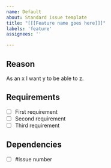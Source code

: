 ```yaml
---
name: Default
about: Standard issue template
title: "[[[Feature name goes here]]]"
labels: 'feature'
assignees: ''

---
```


## Reason
As an x I want y to be able to z. 

## Requirements
- [ ] First requirement
- [ ] Second requirement
- [ ] Third requirement

## Dependencies
- [ ] \#issue number
